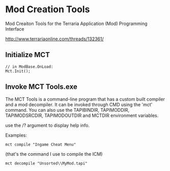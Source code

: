 Mod Creation Tools
==================

Mod Creaiton Tools for the Terraria Application (Mod) Programming Interface

http://www.terrariaonline.com/threads/132361/

Initialize MCT
--------------

    // in ModBase.OnLoad:
    Mct.Init();
    
Invoke MCT Tools.exe
--------------------

The MCT Tools is a command-line program that has a custom built compiler and a mod decompiler.
It can be invoked through CMD using the 'mct' command. You can also use the TAPIBINDIR, TAPIMODDIR, TAPIMODSRCDIR, TAPIMODOUTDIR and MCTDIR environment variables.

use the /? argument to display help info.

Examples:

    mct compile "Ingame Cheat Menu"
(that's the command I use to compile the ICM)

    mct decompile "Unsorted\\MyMod.tapi"
